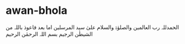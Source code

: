 # awan-bhola
الحمدللہ رب العالمین والصلوٰۃ والسلام علیٰ سید المرسلین اما بعد فاعوذ باللہ من الشیطٰن الرجیم بسم اللہ الرحمٰن الرحیم
